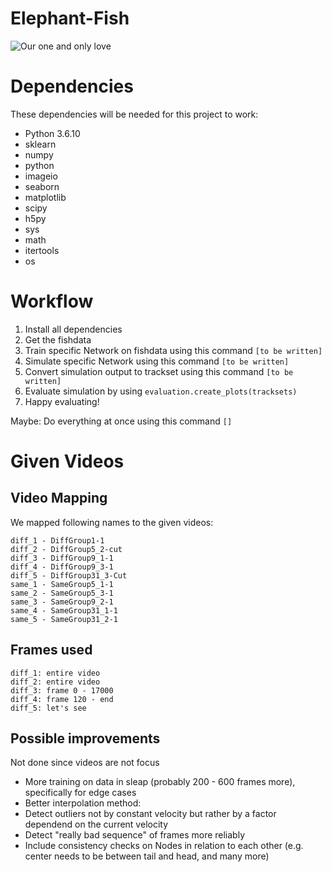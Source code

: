 # Elephant-Fish

![Our one and only love](http://cdn.sci-news.com/images/enlarge5/image_6632_2e-Elephantnose-Fish.jpg)

# Dependencies

These dependencies will be needed for this project to work:
* Python 3.6.10
* sklearn
* numpy
* python
* imageio
* seaborn
* matplotlib
* scipy
* h5py
* sys
* math
* itertools
* os

# Workflow

1. Install all dependencies
2. Get the fishdata
3. Train specific Network on fishdata using this command `[to be written]`
4. Simulate specific Network using this command `[to be written]`
5. Convert simulation output to trackset using this command `[to be written]`
6. Evaluate simulation by using `evaluation.create_plots(tracksets)`
7. Happy evaluating!

Maybe: Do everything at once using this command `[]`

# Given Videos

## Video Mapping

We mapped following names to the given videos:

```
diff_1 - DiffGroup1-1
diff_2 - DiffGroup5_2-cut
diff_3 - DiffGroup9_1-1
diff_4 - DiffGroup9_3-1
diff_5 - DiffGroup31_3-Cut
same_1 - SameGroup5_1-1
same_2 - SameGroup5_3-1
same_3 - SameGroup9_2-1
same_4 - SameGroup31_1-1
same_5 - SameGroup31_2-1
```

## Frames used

```
diff_1: entire video
diff_2: entire video
diff_3: frame 0 - 17000
diff_4: frame 120 - end
diff_5: let's see
```

## Possible improvements

Not done since videos are not focus

* More training on data in sleap (probably 200 - 600 frames more), specifically for edge cases
* Better interpolation method:
* Detect outliers not by constant velocity but rather by a factor dependend on the current velocity
* Detect "really bad sequence" of frames more reliably
* Include consistency checks on Nodes in relation to each other (e.g. center needs to be between tail and head, and many more)
